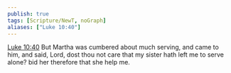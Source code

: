 ```yaml
---
publish: true
tags: [Scripture/NewT, noGraph]
aliases: ["Luke 10:40"]
---
```

[Luke 10:40](https://churchofjesuschrist.org/study/scriptures/nt/luke/10?lang=eng&id=p40#p40) But Martha was cumbered about much serving, and came to him, and said, Lord, dost thou not care that my sister hath left me to serve alone? bid her therefore that she help me.
